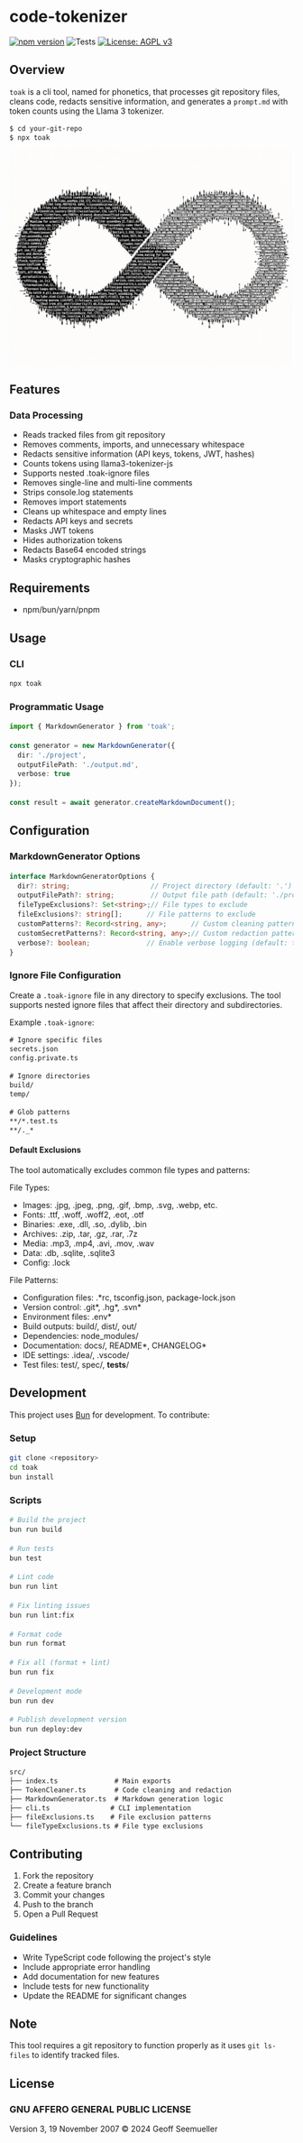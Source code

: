 # code-tokenizer


[![npm version](https://img.shields.io/npm/v/toak)](https://www.npmjs.com/package/toak)
![Tests](https://github.com/seemueller-io/repo-tokenizer/actions/workflows/tests.yml/badge.svg)
[![License: AGPL v3](https://img.shields.io/badge/License-AGPL_v3-blue.svg)](https://www.gnu.org/licenses/agpl-3.0.html)

## Overview

`toak` is a cli tool, named for phonetics, that processes git repository files, cleans code, redacts sensitive information, and generates a `prompt.md` with token counts using the Llama 3 tokenizer.

```shell
$ cd your-git-repo
$ npx toak
```

![toak](/toak.png)


## Features

### Data Processing
- Reads tracked files from git repository
- Removes comments, imports, and unnecessary whitespace
- Redacts sensitive information (API keys, tokens, JWT, hashes)
- Counts tokens using llama3-tokenizer-js
- Supports nested .toak-ignore files
- Removes single-line and multi-line comments
- Strips console.log statements
- Removes import statements
- Cleans up whitespace and empty lines
- Redacts API keys and secrets
- Masks JWT tokens
- Hides authorization tokens
- Redacts Base64 encoded strings
- Masks cryptographic hashes

## Requirements

- npm/bun/yarn/pnpm
  
## Usage

### CLI
```bash
npx toak
```

### Programmatic Usage

```typescript
import { MarkdownGenerator } from 'toak';

const generator = new MarkdownGenerator({
  dir: './project',
  outputFilePath: './output.md',
  verbose: true
});

const result = await generator.createMarkdownDocument();
```

## Configuration

### MarkdownGenerator Options

```typescript
interface MarkdownGeneratorOptions {
  dir?: string;                    // Project directory (default: '.')
  outputFilePath?: string;         // Output file path (default: './prompt.md')
  fileTypeExclusions?: Set<string>;// File types to exclude
  fileExclusions?: string[];      // File patterns to exclude
  customPatterns?: Record<string, any>;      // Custom cleaning patterns
  customSecretPatterns?: Record<string, any>;// Custom redaction patterns
  verbose?: boolean;              // Enable verbose logging (default: true)
}
```

### Ignore File Configuration

Create a `.toak-ignore` file in any directory to specify exclusions. The tool supports nested ignore files that affect their directory and subdirectories.

Example `.toak-ignore`:
```plaintext
# Ignore specific files
secrets.json
config.private.ts

# Ignore directories
build/
temp/

# Glob patterns
**/*.test.ts
**/._*
```

#### Default Exclusions

The tool automatically excludes common file types and patterns:

File Types:
- Images: .jpg, .jpeg, .png, .gif, .bmp, .svg, .webp, etc.
- Fonts: .ttf, .woff, .woff2, .eot, .otf
- Binaries: .exe, .dll, .so, .dylib, .bin
- Archives: .zip, .tar, .gz, .rar, .7z
- Media: .mp3, .mp4, .avi, .mov, .wav
- Data: .db, .sqlite, .sqlite3
- Config: .lock

File Patterns:
- Configuration files: .*rc, tsconfig.json, package-lock.json
- Version control: .git*, .hg*, .svn*
- Environment files: .env*
- Build outputs: build/, dist/, out/
- Dependencies: node_modules/
- Documentation: docs/, README*, CHANGELOG*
- IDE settings: .idea/, .vscode/
- Test files: test/, spec/, __tests__/

## Development

This project uses [Bun](https://bun.sh) for development. To contribute:

### Setup
```bash
git clone <repository>
cd toak
bun install
```

### Scripts
```bash
# Build the project
bun run build

# Run tests
bun test

# Lint code
bun run lint

# Fix linting issues
bun run lint:fix

# Format code
bun run format

# Fix all (format + lint)
bun run fix

# Development mode
bun run dev

# Publish development version
bun run deploy:dev
```

### Project Structure
```
src/
├── index.ts              # Main exports
├── TokenCleaner.ts       # Code cleaning and redaction
├── MarkdownGenerator.ts  # Markdown generation logic
├── cli.ts               # CLI implementation
├── fileExclusions.ts    # File exclusion patterns
└── fileTypeExclusions.ts # File type exclusions
```

## Contributing

1. Fork the repository
2. Create a feature branch
3. Commit your changes
4. Push to the branch
5. Open a Pull Request

### Guidelines
- Write TypeScript code following the project's style
- Include appropriate error handling
- Add documentation for new features
- Include tests for new functionality
- Update the README for significant changes


## Note

This tool requires a git repository to function properly as it uses `git ls-files` to identify tracked files.

## License

### GNU AFFERO GENERAL PUBLIC LICENSE
Version 3, 19 November 2007
© 2024 Geoff Seemueller

